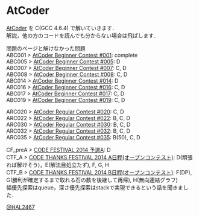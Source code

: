 AtCoder
=
[AtCoder][2] を C(GCC 4.6.4) で解いていきます．  
解説，他の方のコードを読んでも分からない場合は飛ばします．

問題のページと解けなかった問題  
ABC001 > [AtCoder Beginner Contest #001][3]: complete  
ABC005 > [AtCoder Beginner Contest #005][4]: D  
ABC007 > [AtCoder Beginner Contest #007][5]: C, D  
ABC008 > [AtCoder Beginner Contest #008][6]: C, D  
ABC014 > [AtCoder Beginner Contest #014][7]: D  
ABC016 > [AtCoder Beginner Contest #016][8]: C, D  
ABC017 > [AtCoder Beginner Contest #017][16]: C, D  
ABC019 > [AtCoder Beginner Contest #019][17]: C, D  

ARC020 > [AtCoder Regular Contest #020][9]: C, D  
ARC022 > [AtCoder Regular Contest #022][10]: B, C, D  
ARC030 > [AtCoder Regular Contest #030][11]: B, C, D  
ARC032 > [AtCoder Regular Contest #032][15]: B, C, D  
ARC035 > [AtCoder Regular Contest #035][18]: B(50), C, D  

CF_preA > [CODE FESTIVAL 2014 予選A][12]: D  
CTF_A > [CODE THANKS FESTIVAL 2014 A日程(オープンコンテスト)][13]: D(頑張れば解けそう)，E(解法目処立たず), F, G, H  
CTF_B > [CODE THANKS FESTIVAL 2014 B日程(オープンコンテスト)][14]: F(DP), G(勝利が確定するまで取れる石の数を後継して再帰), H(無向連結グラフ)  
幅優先探索はqueue，深さ優先探索はstackで実現できるという話を聞きました．


[@HAL2467][1]

[1]: https://twitter.com/HAL2467 "@HAL2467"
[2]: http://atcoder.jp/ "AtCoder"

[3]: http://abc001.contest.atcoder.jp/ "AtCoder Beginner Contest #001"
[4]: http://abc005.contest.atcoder.jp/ "AtCoder Beginner Contest #005"
[5]: http://abc007.contest.atcoder.jp/ "AtCoder Beginner Contest #007"
[6]: http://abc008.contest.atcoder.jp/ "AtCoder Beginner Contest #008"
[7]: http://abc014.contest.atcoder.jp/ "AtCoder Beginner Contest #014"
[8]: http://abc016.contest.atcoder.jp/ "AtCoder Beginner Contest #016"
[9]: http://arc020.contest.atcoder.jp/ "AtCoder Regular Contest #020"
[10]: http://arc022.contest.atcoder.jp/ "AtCoder Regular Contest #022"
[11]: http://arc030.contest.atcoder.jp/ "AtCoder Regular Contest #030"
[12]: http://code-festival-2014-quala.contest.atcoder.jp/ "CODE FESTIVAL 2014 予選A"
[13]: http://code-thanks-festival-2014-a-open.contest.atcoder.jp/ "CODE THANKS FESTIVAL 2014 A日程(オープンコンテスト)"
[14]: http://code-thanks-festival-2014-b-open.contest.atcoder.jp/ "CODE THANKS FESTIVAL 2014 B日程(オープンコンテスト)"

[15]: http://arc032.contest.atcoder.jp/ "AtCoder Regular Contest #032"
[16]: http://abc017.contest.atcoder.jp/ "AtCoder Beginner Contest #017"
[17]: http://abc019.contest.atcoder.jp/ "AtCoder Beginner Contest #019"
[18]: http://arc035.contest.atcoder.jp/ "AtCoder Regular Contest #035"
